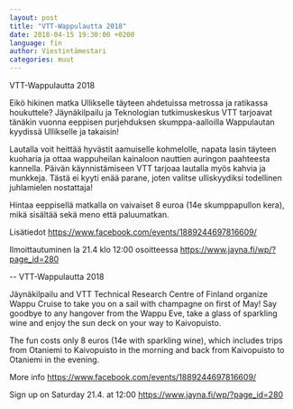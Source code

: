 ```yaml
---
layout: post
title: "VTT-Wappulautta 2018"
date: 2018-04-15 19:30:00 +0200
language: fin
author: Viestintämestari
categories: muut
---
```

VTT-Wappulautta 2018

Eikö hikinen matka Ullikselle täyteen ahdetuissa metrossa ja ratikassa houkuttele? Jäynäkilpailu ja Teknologian tutkimuskeskus VTT tarjoavat tänäkin vuonna eeppisen purjehduksen skumppa-aalloilla Wappulautan kyydissä Ullikselle ja takaisin!

Lautalla voit heittää hyvästit aamuiselle kohmelolle, napata lasin täyteen kuoharia ja ottaa wappuheilan kainaloon nauttien auringon paahteesta kannella. Päivän käynnistämiseen VTT tarjoaa lautalla myös kahvia ja munkkeja. Tästä ei kyyti enää parane, joten valitse ulliskyydiksi todellinen juhlamielen nostattaja!

Hintaa eeppisellä matkalla on vaivaiset 8 euroa (14e skumppapullon kera), mikä sisältää sekä meno että paluumatkan.

Lisätiedot <https://www.facebook.com/events/1889244697816609/>

Ilmoittautuminen la 21.4 klo 12:00 osoitteessa <https://www.jayna.fi/wp/?page_id=280>

--
VTT-Wappulautta 2018

Jäynäkilpailu and VTT Technical Research Centre of Finland organize Wappu Cruise to take you on a sail with champagne on first of May! Say goodbye to any hangover from the Wappu Eve, take a glass of sparkling wine and enjoy the sun deck on your way to Kaivopuisto.

The fun costs only 8 euros (14e with sparkling wine), which includes trips from Otaniemi to Kaivopuisto in the morning and back from Kaivopuisto to Otaniemi in the evening.

More info <https://www.facebook.com/events/1889244697816609/>

Sign up on Saturday 21.4. at 12:00 <https://www.jayna.fi/wp/?page_id=280>